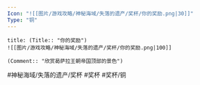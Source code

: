 ```yaml
---
Icon: "![[图片/游戏攻略/神秘海域/失落的遗产/奖杯/你的奖励.png|30]]"
Type: "铜"
---
```

```ad-common-bronze-trophy
title: (Title:: "你的奖励")
![[图片/游戏攻略/神秘海域/失落的遗产/奖杯/你的奖励.png|100]]

(Comment:: "欣赏曷萨拉王朝帝国顶部的景色")
```

#神秘海域/失落的遗产/奖杯 #奖杯 #奖杯/铜
